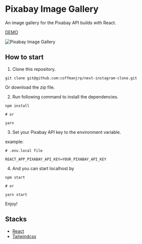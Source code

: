 # Pixabay Image Gallery

An image gallery for the Pixabay API builds with React.

[DEMO](https://compassionate-haibt-089d2b.netlify.app/)

![Pixabay Image Gallery](https://res.cloudinary.com/coffmanjrp-dev/image/upload/v1643007705/coffmanjrp.io/react_image_gallery_61d6b9d08b.png)

## How to start

1. Clone this repository.

```
git clone git@github.com:coffmanjrp/next-instagram-clone.git
```

Or download the zip file.

2. Run following command to install the dependencies.

```
npm install

# or

yarn
```

3. Set your Pixabay API key to the environment variable.

example:

```
# .env.local file

REACT_APP_PIXABAY_API_KEY=YOUR_PIXABAY_API_KEY
```

4. And you can start localhost by

```
npm start

# or

yarn start

```

Enjoy!

## Stacks

- [React](https://reactjs.org/)
- [Tailwindcss](https://tailwindcss.com/)
